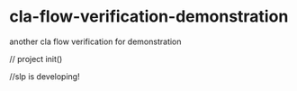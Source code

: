 # cla-flow-verification-demonstration
another cla flow verification for demonstration



// project init()


//slp is developing!
